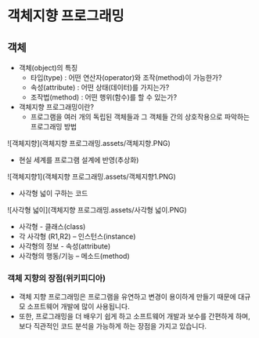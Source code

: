 # 객체지향 프로그래밍



## 객체

- 객체(object)의 특징
  - 타입(type) : 어떤 연산자(operator)와 조작(method)이 가능한가?
  - 속성(attribute) : 어떤 상태(데이터)를 가지는가?
  - 조작법(method) : 어떤 행위(함수)를 할 수 있는가?
- 객체지향 프로그래밍이란?
  - 프로그램을 여러 개의 독립된 객체들과 그 객체들 간의 상호작용으로 파악하는 프로그래밍 방법

![객체지향](객체지향 프로그래밍.assets/객체지향.PNG)



- 현실 세계를 프로그램 설계에 반영(추상화)

![객체지향1](객체지향 프로그래밍.assets/객체지향1.PNG)



- 사각형 넓이 구하는 코드

![사각형 넓이](객체지향 프로그래밍.assets/사각형 넓이.PNG)



- 사각형 - 클래스(class)
- 각 사각형 (R1,R2) – 인스턴스(instance)
- 사각형의 정보 - 속성(attribute)
- 사각형의 행동/기능 – 메소드(method)

### 객체 지향의 장점(위키피디아)

- 객체 지향 프로그래밍은 프로그램을 유연하고 변경이 용이하게 만들기 때문에 대규모 소프트웨어 개발에 많이 사용됩니다.
- 또한, 프로그래밍을 더 배우기 쉽게 하고 소프트웨어 개발과 보수를 간편하게 하며, 보다 직관적인 코드 분석을 가능하게 하는 장점을 가지고 있습니다.

